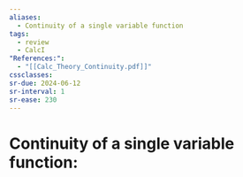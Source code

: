 ```yaml
---
aliases:
  - Continuity of a single variable function
tags:
  - review
  - CalcI
"References:":
  - "[[Calc_Theory_Continuity.pdf]]"
cssclasses:
sr-due: 2024-06-12
sr-interval: 1
sr-ease: 230
---
```

# Continuity of a single variable function: 
